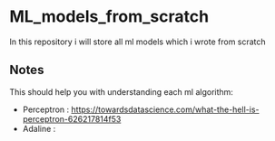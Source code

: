 # ML_models_from_scratch
In this repository i will store all ml models which i wrote from scratch

## Notes
This should help you with understanding each ml algorithm:
- Perceptron : https://towardsdatascience.com/what-the-hell-is-perceptron-626217814f53
- Adaline :
